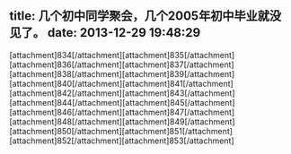 title: 几个初中同学聚会，几个2005年初中毕业就没见了。
date: 2013-12-29 19:48:29
---

[attachment]834[/attachment][attachment]835[/attachment][attachment]836[/attachment][attachment]837[/attachment][attachment]838[/attachment][attachment]839[/attachment][attachment]840[/attachment][attachment]841[/attachment][attachment]842[/attachment][attachment]843[/attachment][attachment]844[/attachment][attachment]845[/attachment][attachment]846[/attachment][attachment]847[/attachment][attachment]848[/attachment][attachment]849[/attachment][attachment]850[/attachment][attachment]851[/attachment][attachment]852[/attachment][attachment]853[/attachment]